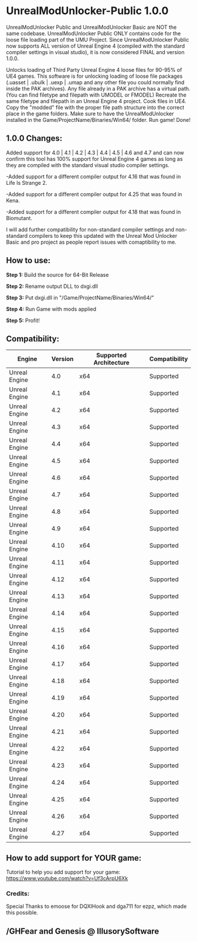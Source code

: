 # UnrealModUnlocker-Public 1.0.0

UnrealModUnlocker Public and UnrealModUnlocker Basic are NOT the same codebase.
UnrealModUnlocker Public ONLY contains code for the loose file loading part of the UMU Project.
Since UnrealModUnlocker Public now supports ALL version of Unreal Engine 4 (compiled with the standard compiler settings in visual studio),
it is now considered FINAL and version 1.0.0.

Unlocks loading of Third Party Unreal Engine 4 loose files for 90-95% of UE4 games.
This software is for unlocking loading of loose file packages (.uasset | .ubulk | .uexp | .umap and any other file you could normally find inside the PAK archives).
Any file already in a PAK archive has a virtual path. (You can find filetype and filepath with UMODEL or FMODEL)
Recreate the same filetype and filepath in an Unreal Engine 4 project.
Cook files in UE4.
Copy the "modded" file with the proper file path structure into the correct place in the game folders.
Make sure to have the UnrealModUnlocker installed in the Game/ProjectName/Binaries/Win64/ folder.
Run game!
Done!

## 1.0.0 Changes:

Added support for 4.0 | 4.1 | 4.2 | 4.3 | 4.4 | 4.5 | 4.6 and 4.7 and can now confirm this tool has 100% support for Unreal Engine 4
games as long as they are compiled with the standard visual studio compiler settings.

-Added support for a different compiler output for 4.16 that was found in Life Is Strange 2.

-Added support for a different compiler output for 4.25 that was found in Kena.

-Added support for a different compiler output for 4.18 that was found in Biomutant.

I will add further compatibility for non-standard compiler settings and non-standard compilers to keep this
updated with the Unreal Mod Unlocker Basic and pro project as people report issues with comaptibility to me.


## How to use:
**Step 1:** Build the source for 64-Bit Release

**Step 2:** Rename output DLL to dxgi.dll

**Step 3:** Put dxgi.dll in "/Game/ProjectName/Binaries/Win64/"

**Step 4:** Run Game with mods applied

**Step 5:** Profit!



## Compatibility:

Engine  | Version | Supported Architecture |  Compatibility
------------- | ------------- | ------------- | -------------
Unreal Engine | 4.0  | x64  | Supported
Unreal Engine | 4.1  | x64  | Supported
Unreal Engine | 4.2  | x64  | Supported
Unreal Engine | 4.3  | x64  | Supported
Unreal Engine | 4.4  | x64  | Supported
Unreal Engine | 4.5  | x64  | Supported
Unreal Engine | 4.6  | x64  | Supported
Unreal Engine | 4.7  | x64  | Supported
Unreal Engine | 4.8  | x64  | Supported
Unreal Engine | 4.9  | x64  | Supported
Unreal Engine | 4.10  | x64  | Supported
Unreal Engine | 4.11  | x64  | Supported
Unreal Engine | 4.12  | x64  | Supported
Unreal Engine | 4.13  | x64  | Supported
Unreal Engine | 4.14  | x64  | Supported
Unreal Engine | 4.15  | x64  | Supported
Unreal Engine | 4.16  | x64  | Supported
Unreal Engine | 4.17  | x64  | Supported
Unreal Engine | 4.18  | x64  | Supported
Unreal Engine | 4.19  | x64  | Supported
Unreal Engine | 4.20  | x64  | Supported
Unreal Engine | 4.21  | x64  | Supported
Unreal Engine | 4.22  | x64  | Supported
Unreal Engine | 4.23  | x64  | Supported
Unreal Engine | 4.24  | x64  | Supported
Unreal Engine | 4.25  | x64  | Supported
Unreal Engine | 4.26  | x64  | Supported
Unreal Engine | 4.27  | x64  | Supported

## How to add support for YOUR game:
Tutorial to help you add support for your game: https://www.youtube.com/watch?v=Uf3cArpU6Xk



### Credits:
Special Thanks to emoose for DQXIHook and dga711 for ezpz, which made this possible.


## /GHFear and Genesis @ IllusorySoftware
